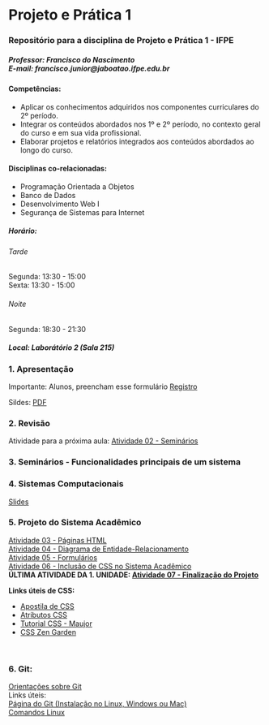 # Projeto e Prática 1
<h3>Repositório para a disciplina de Projeto e Prática 1 - IFPE</h3>
<h5>Professor: Francisco do Nascimento <BR />
E-mail: francisco.junior@jaboatao.ifpe.edu.br
</h5>

<h4>Competências:</h4>
<ul>
<li>Aplicar os conhecimentos adquiridos nos componentes curriculares do 2º período. </li>
<li>Integrar os conteúdos abordados nos 1º e 2º período, no contexto geral do curso e em sua vida profissional. </li>
<li>Elaborar projetos e relatórios integrados aos conteúdos abordados ao longo do curso.</li>
</ul>

<h4>Disciplinas co-relacionadas: </h4>
<ul>
<li>Programação Orientada a Objetos</li>
<li>Banco de Dados</li>
<li>Desenvolvimento Web I</li>
<li>Segurança de Sistemas para Internet</li>
</ul>

<h5>Horário: </h5>
<h6>Tarde</h6>
Segunda: 13:30 - 15:00 <BR />
Sexta: 13:30 - 15:00 <BR />
<h6>Noite</h6>
Segunda: 18:30 - 21:30 <br />

<h5>Local: Laborátório 2 (Sala 215)</h5>

<h3>1. Apresentação</h3>
<p>Importante: Alunos, preencham esse formulário <a href='http://bit.ly/ifpe-registroalunos' target='_blank'>Registro</a> </p>
Sildes: <a href='https://www.dropbox.com/s/y29bkwi3ynyvs60/PP1-Aula01-Apresenta%C3%A7%C3%A3o.pdf?dl=0' target='_blank'>PDF</a>

<h3>2. Revisão</h3>
<p>Atividade para a próxima aula: <a href='https://www.dropbox.com/s/87uqhn2fg7y5eye/PP1-Atividade02.pdf?dl=0' target='_blank'>Atividade 02 - Seminários</a>
</p>

<h3>3. Seminários - Funcionalidades principais de um sistema</h3>

<h3>4. Sistemas Computacionais</h3>
<A href="https://www.dropbox.com/s/ne2lmzasupr7wyz/PP1-Aula02-Sistemas.pdf?dl=0">Slides</a><br/>

<h3>5. Projeto do Sistema Acadêmico</h3>
<a href="https://www.dropbox.com/s/efvebrpfzmn7o81/PP01-Atividade03.pdf?dl=0" target="_blank">Atividade 03 - Páginas HTML</a> <br/>
<a href="https://www.dropbox.com/s/g6jyeokdu71dwtl/PP01-Atividade04.pdf?dl=0" target="_blank">Atividade 04 - Diagrama de Entidade-Relacionamento</a><br />
<a href="https://www.dropbox.com/s/dey0tzjltv8h1gl/PP01-Atividade05.pdf?dl=0" target="_blank">Atividade 05 - 
Formulários</a><br />
<a href="https://www.dropbox.com/s/7pehuu6dy3lk97j/PP01-Atividade06.pdf?dl=0">Atividade 06 - Inclusão de CSS no Sistema Acadêmico</a><br />
<b>ÚLTIMA ATIVIDADE DA 1. UNIDADE: <a href="https://www.dropbox.com/s/5nv5e6it4zqaa9a/PP01-Atividade07.pdf?dl=0">Atividade 07 - Finalização do Projeto</a></b>

<b>Links úteis de CSS:</b><br />
<ul>
<li><a href="https://www.dropbox.com/s/oej9xl3iiic463p/apostilaHTMLCSS.pdf?dl=0">Apostila de CSS</a></li>
<li><a href="https://www.dropbox.com/s/9ynb6hoz6bg363p/Atributos%20CSS.pdf?dl=0">Atributos CSS</a></li>
<li><a href="http://www.maujor.com/index.php#alvo">Tutorial CSS - Maujor</a></li>
<li><a href="http://www.csszengarden.com/">CSS Zen Garden</a>
</ul>
<br />

<h3>6. Git: </h3>
<a href="help-git.md">Orientações sobre Git</a>
<br />
Links úteis:<br/>
<a href="https://git-scm.com/book/pt-br/v1/Primeiros-passos-Instalando-Git" target="_blank">Página do Git (Instalação no Linux, Windows ou Mac)</a> <br />
<a href="http://www.comandoslinux.com/" target="_blank">Comandos Linux</a><br />


